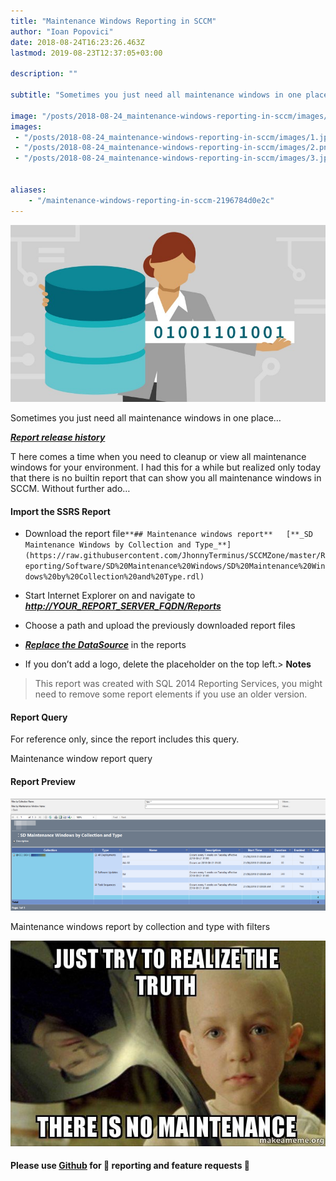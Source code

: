 ```yaml
---
title: "Maintenance Windows Reporting in SCCM"
author: "Ioan Popovici"
date: 2018-08-24T16:23:26.463Z
lastmod: 2019-08-23T12:37:05+03:00

description: ""

subtitle: "Sometimes you just need all maintenance windows in one place…"

image: "/posts/2018-08-24_maintenance-windows-reporting-in-sccm/images/1.jpeg" 
images:
 - "/posts/2018-08-24_maintenance-windows-reporting-in-sccm/images/1.jpeg" 
 - "/posts/2018-08-24_maintenance-windows-reporting-in-sccm/images/2.png" 
 - "/posts/2018-08-24_maintenance-windows-reporting-in-sccm/images/3.jpeg" 


aliases:
    - "/maintenance-windows-reporting-in-sccm-2196784d0e2c"
---
```


![image](/posts/2018-08-24_maintenance-windows-reporting-in-sccm/images/1.jpeg)



Sometimes you just need all maintenance windows in one place…

[**_Report release history_**](https://github.com/JhonnyTerminus/SCCMZone/blob/master/Reporting/Software/SD%20Maintenance%20Windows/CHANGELOG.md)


T
here comes a time when you need to cleanup or view all maintenance windows for your environment. I had this for a while but realized only today that there is no builtin report that can show you all maintenance windows in SCCM. Without further ado…

#### Import the SSRS Report

*   Download the report file`**## Maintenance windows report**  
[**_SD Maintenance Windows by Collection and Type_**](https://raw.githubusercontent.com/JhonnyTerminus/SCCMZone/master/Reporting/Software/SD%20Maintenance%20Windows/SD%20Maintenance%20Windows%20by%20Collection%20and%20Type.rdl)`

*   Start Internet Explorer on and navigate to [**_http://YOUR_REPORT_SERVER_FQDN/Reports_**](http://en.wikipedia.org/wiki/Fully_qualified_domain_name)
*   Choose a path and upload the previously downloaded report files
*   [**_Replace the DataSource_**](https://joshheffner.com/how-to-import-additional-software-update-reports-in-sccm/) in the reports
*   If you don’t add a logo, delete the placeholder on the top left.> **Notes**  
> This report was created with SQL 2014 Reporting Services, you might need to remove some report elements if you use an older version.

#### Report Query

For reference only, since the report includes this query.


Maintenance window report query



#### Report Preview




![image](/posts/2018-08-24_maintenance-windows-reporting-in-sccm/images/2.png)

Maintenance windows report by collection and type with filters





![image](/posts/2018-08-24_maintenance-windows-reporting-in-sccm/images/3.jpeg)

#### Please use [Github](https://github.com/JhonnyTerminus/SCCMZone) for 🐛 reporting and feature requests 🌈
